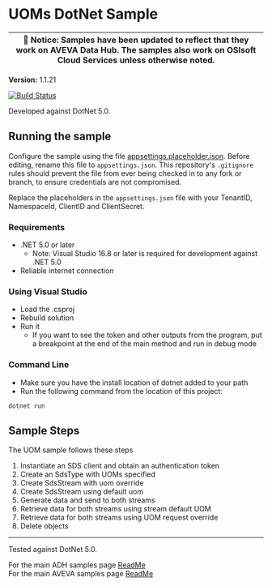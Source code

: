# UOMs DotNet Sample

| :loudspeaker: **Notice**: Samples have been updated to reflect that they work on AVEVA Data Hub.  The samples also work on OSIsoft Cloud Services unless otherwise noted. |
| -----------------------------------------------------------------------------------------------|  

**Version:** 1.1.21

[![Build Status](https://dev.azure.com/osieng/engineering/_apis/build/status/product-readiness/ADH/aveva.sample-adh-uom-dotnet?branchName=main)](https://dev.azure.com/osieng/engineering/_build/latest?definitionId=2625&branchName=main)

Developed against DotNet 5.0.

## Running the sample

Configure the sample using the file [appsettings.placeholder.json](UomsSample/appsettings.placeholder.json). Before editing, rename this file to `appsettings.json`. This repository's `.gitignore` rules should prevent the file from ever being checked in to any fork or branch, to ensure credentials are not compromised.

Replace the placeholders in the `appsettings.json` file with your TenantID, NamespaceId, ClientID and ClientSecret.

### Requirements

- .NET 5.0 or later
  - Note: Visual Studio 16.8 or later is required for development against .NET 5.0
- Reliable internet connection

### Using Visual Studio

- Load the .csproj
- Rebuild solution
- Run it
  - If you want to see the token and other outputs from the program, put a breakpoint at the end of the main method and run in debug mode

### Command Line

- Make sure you have the install location of dotnet added to your path
- Run the following command from the location of this project:

```shell
dotnet run
```

## Sample Steps

The UOM sample follows these steps

1. Instantiate an SDS client and obtain an authentication token
1. Create an SdsType with UOMs specified
1. Create SdsStream with uom override
1. Create SdsStream using default uom
1. Generate data and send to both streams
1. Retrieve data for both streams using stream default UOM
1. Retrieve data for both streams using UOM request override
1. Delete objects

---

Tested against DotNet 5.0.

For the main ADH samples page [ReadMe](https://github.com/osisoft/OSI-Samples-OCS)  
For the main AVEVA samples page [ReadMe](https://github.com/osisoft/OSI-Samples)
